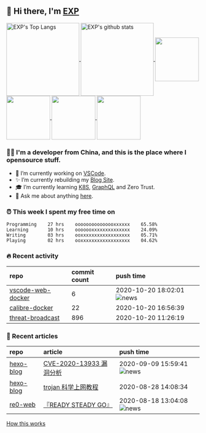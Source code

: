 ## 👋  Hi there, I'm [EXP](https://exp-blog.com)

<!--BGN_SECTION:github-readme-stats-->
<a href="https://exp-blog.com" target="_blank">
  <img height="190" align="center" src="https://github-readme-stats.vercel.app/api/top-langs/?username=lyy289065406&hide=HTML,CSS,TSQL&theme=great-gatsby" alt="EXP's Top Langs" />
</a>
<a href="https://exp-blog.com" target="_blank">
  <img height="190" align="center" src="https://github-readme-stats.vercel.app/api?username=lyy289065406&count_private=true&show_icons=true&theme=nightowl" alt="EXP's github stats" />
</a>


<a href="https://github.com/lyy289065406/hexo-blog" target="_blank">
  <img height="114" align="center" src="https://github-readme-stats.vercel.app/api/pin/?username=lyy289065406&repo=hexo-blog&theme=nord" />
</a>    

<a href="https://github.com/lyy289065406/threat-broadcast" target="_blank">
  <img height="114" align="center" src="https://github-readme-stats.vercel.app/api/pin/?username=lyy289065406&repo=threat-broadcast&theme=nord" />
</a>    

<a href="https://github.com/lyy289065406/CTF-Solving-Reports" target="_blank">
  <img height="114" align="center" src="https://github-readme-stats.vercel.app/api/pin/?username=lyy289065406&repo=CTF-Solving-Reports&theme=nord" />
</a>

<a href="https://github.com/lyy289065406/POJ-Solving-Reports" target="_blank">
  <img height="114" align="center" src="https://github-readme-stats.vercel.app/api/pin/?username=lyy289065406&repo=POJ-Solving-Reports&theme=nord" />
</a>
<!--END_SECTION:github-readme-stats-->



### 👨‍💻  I'm a developer from China, and this is the place where I opensource stuff.
<!--BGN_SECTION:introduction-->
- 🐾 I’m currently working on [VSCode](https://code.visualstudio.com/).
- ✨ I’m currently rebuilding my [Blog Site](https://github.com/lyy289065406/hexo-blog).
- 🎓 I’m currently learning [K8S](https://github.com/kubernetes/kubernetes), [GraphQL](https://developer.github.com/v4/) and Zero Trust.
- 💬 Ask me about anything [here](https://github.com/lyy289065406/lyy289065406/issues).
<!--BGN_SECTION:introduction-->



### ⏰  This week I spent my free time on
<!-- BGN_SECTION:weektime -->
```text
Programming    27 hrs    ooooooooooooooxxxxxx    65.58%
Learning       10 hrs    ooooooxxxxxxxxxxxxxx    24.09%
Writing        03 hrs    ooxxxxxxxxxxxxxxxxxx    05.71%
Playing        02 hrs    ooxxxxxxxxxxxxxxxxxx    04.62%
```
<!-- END_SECTION:weektime -->



### 🔥  Recent activity
<!-- BGN_SECTION:activity -->
| repo | commit count | push time |
|:------|:------|:------|
| [vscode-web-docker](https://github.com/lyy289065406/vscode-web-docker) | 6 | 2020-10-20 18:02:01 ![news](https://github.com/lyy289065406/lyy289065406/blob/master/imgs/new.gif) |
| [calibre-docker](https://github.com/lyy289065406/calibre-docker) | 22 | 2020-10-20 16:56:39  |
| [threat-broadcast](https://github.com/lyy289065406/threat-broadcast) | 896 | 2020-10-20 11:26:19  |
<!-- END_SECTION:activity -->



### 📝  Recent articles
<!-- BGN_SECTION:article -->
| repo | article | push time |
|:------|:------|:------|
| [hexo-blog](https://github.com/lyy289065406/hexo-blog) | [CVE-2020-13933 漏洞分析](https://exp-blog.com/safe/cve-2020-13933-lou-dong-fen-xi/) | 2020-09-09 15:59:41 ![news](https://github.com/lyy289065406/lyy289065406/blob/master/imgs/new.gif) |
| [hexo-blog](https://github.com/lyy289065406/hexo-blog) | [trojan 科学上网教程](https://exp-blog.com/net/trojan-ke-xue-shang-wang-jiao-cheng/) | 2020-08-28 14:08:34  |
| [re0-web](https://github.com/lyy289065406/re0-web) | [&#x300E;READY STEADY GO&#x300F;](https://lyy289065406.github.io/re0-web/gitbook/book/markdown/ch/chapter060/79.html) | 2020-08-18 13:04:08 ![news](https://github.com/lyy289065406/lyy289065406/blob/master/imgs/new.gif) |
<!-- END_SECTION:article -->


<a align="right" href="https://github.com/lyy289065406/lyy289065406/blob/master/How_this_works.md">How this works</a>

<!-- -------------------------------------- -->
<!-- more emoji : http://emojihomepage.com/ -->
<!-- -------------------------------------- -->

